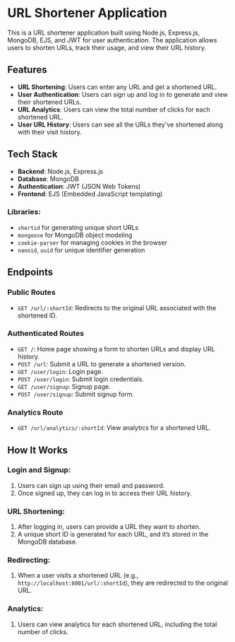 # URL Shortener Application

This is a URL shortener application built using Node.js, Express.js, MongoDB, EJS, and JWT for user authentication. The application allows users to shorten URLs, track their usage, and view their URL history.

## Features

- **URL Shortening**: Users can enter any URL and get a shortened URL.
- **User Authentication**: Users can sign up and log in to generate and view their shortened URLs.
- **URL Analytics**: Users can view the total number of clicks for each shortened URL.
- **User URL History**: Users can see all the URLs they've shortened along with their visit history.

## Tech Stack

- **Backend**: Node.js, Express.js
- **Database**: MongoDB
- **Authentication**: JWT (JSON Web Tokens)
- **Frontend**: EJS (Embedded JavaScript templating)

### Libraries:

- `shortid` for generating unique short URLs
- `mongoose` for MongoDB object modeling
- `cookie-parser` for managing cookies in the browser
- `nanoid`, `uuid` for unique identifier generation

## Endpoints

### Public Routes

- `GET /url/:shortId`: Redirects to the original URL associated with the shortened ID.

### Authenticated Routes

- `GET /`: Home page showing a form to shorten URLs and display URL history.
- `POST /url`: Submit a URL to generate a shortened version.
- `GET /user/login`: Login page.
- `POST /user/login`: Submit login credentials.
- `GET /user/signup`: Signup page.
- `POST /user/signup`: Submit signup form.

### Analytics Route

- `GET /url/analytics/:shortId`: View analytics for a shortened URL.

## How It Works

### Login and Signup:

1. Users can sign up using their email and password.
2. Once signed up, they can log in to access their URL history.

### URL Shortening:

1. After logging in, users can provide a URL they want to shorten.
2. A unique short ID is generated for each URL, and it’s stored in the MongoDB database.

### Redirecting:

1. When a user visits a shortened URL (e.g., `http://localhost:8001/url/:shortId`), they are redirected to the original URL.

### Analytics:

1. Users can view analytics for each shortened URL, including the total number of clicks.
